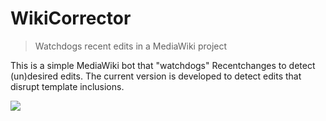 # WikiCorrector
> Watchdogs recent edits in a MediaWiki project


This is a simple MediaWiki bot that "watchdogs"  Recentchanges to detect (un)desired
edits. The current version is developed to detect edits that disrupt template inclusions.

![](https://commons.wikimedia.org/wiki/File:Bote_Boas_Vindas2.png)
